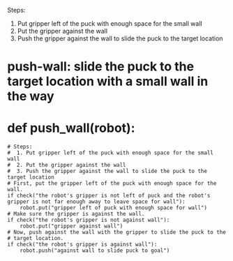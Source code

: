 

Steps:

1. Put gripper left of the puck with enough space for the small wall
2. Put the gripper against the wall
3. Push the gripper against the wall to slide the puck to the target location

# push-wall: slide the puck to the target location with a small wall in the way
# def push_wall(robot):
    # Steps:
    #  1. Put gripper left of the puck with enough space for the small wall
    #  2. Put the gripper against the wall
    #  3. Push the gripper against the wall to slide the puck to the target location
    # First, put the gripper left of the puck with enough space for the wall.
    if check("the robot's gripper is not left of puck and the robot's gripper is not far enough away to leave space for wall"):
        robot.put("gripper left of puck with enough space for wall")
    # Make sure the gripper is against the wall.
    if check("the robot's gripper is not against wall"):
        robot.put("gripper against wall")
    # Now, push against the wall with the gripper to slide the puck to the
    # target location.
    if check("the robot's gripper is against wall"):
        robot.push("against wall to slide puck to goal")
